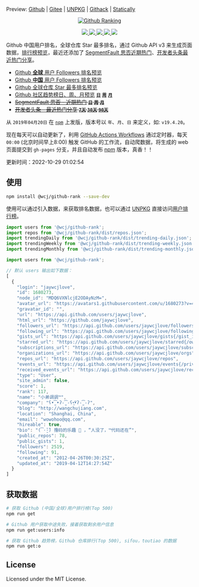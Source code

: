Preview: [Github](http://jaywcjlove.github.io/github-rank/) | [Gitee](http://jaywcjlove.gitee.io/github-rank) | [UNPKG](https://unpkg.com/@wcj/github-rank/web/index.html) | [Githack](https://raw.githack.com/jaywcjlove/github-rank/gh-pages/index.html) | [Statically](https://cdn.statically.io/gh/jaywcjlove/github-rank/gh-pages/index.html)

<p align="center">
  <a href="https://jaywcjlove.github.io/github-rank">
    <img alt="Github Ranking" src="https://user-images.githubusercontent.com/1680273/65843701-9efb9280-e365-11e9-80c7-0ed5def853de.png">
  </a>
</p>

<p align="center">
  <a href="https://github.com/jaywcjlove/github-rank">
    <img src="https://github.com/jaywcjlove/github-rank/workflows/Build%20and%20Deploy%20Github%20Rank/badge.svg">
  </a>
  <a href="https://github.com/jaywcjlove/github-rank/issues">
    <img src="https://img.shields.io/github/issues/jaywcjlove/github-rank.svg">
  </a>
  <a href="https://github.com/jaywcjlove/github-rank/network">
    <img src="https://img.shields.io/github/forks/jaywcjlove/github-rank.svg">
  </a>
  <a href="https://github.com/jaywcjlove/github-rank/stargazers">
    <img src="https://img.shields.io/github/stars/jaywcjlove/github-rank.svg">
  </a>
  <a href="https://www.npmjs.com/package/@wcj/github-rank">
    <img src="https://img.shields.io/npm/v/@wcj/github-rank.svg">
  </a>
</p>

Github 中国用户排名，全球仓库 Star 最多排名，通过 Github API v3 来生成页面数据，[排行榜预览](http://jaywcjlove.github.io/github-rank/)，最近还添加了 [SegmentFault 思否近期热门](http://jaywcjlove.github.io/github-rank/sifou-daily.html)、[开发者头条最近热门分享](http://jaywcjlove.github.io/github-rank/toutiao-7.html)。

- [Github **全球** 用户 Followers 排名预览](http://jaywcjlove.github.io/github-rank/)
- [Github **中国** 用户 Followers 排名预览](http://jaywcjlove.github.io/github-rank/users.china.html)
- [Github 全球仓库 Star 最多排名预览](http://jaywcjlove.github.io/github-rank/repos.html)
- [Github 社区趋势榜日、周、月预览](http://jaywcjlove.github.io/github-rank/trending.html) [**`日`**](http://jaywcjlove.github.io/github-rank/trending.html) [**`周`**](http://jaywcjlove.github.io/github-rank/trending-weekly.html) [**`月`**](http://jaywcjlove.github.io/github-rank/trending-monthly.html)
- ~~[SegmentFault 思否 - 近期热门](http://jaywcjlove.github.io/github-rank/sifou-daily.html) [**`日`**](http://jaywcjlove.github.io/github-rank/sifou-daily.html) [**`周`**](http://jaywcjlove.github.io/github-rank/sifou-weekly.html) [**`月`**](http://jaywcjlove.github.io/github-rank/sifou-monthly.html)~~
- ~~[开发者头条 - 最近热门分享](http://jaywcjlove.github.io/github-rank/toutiao-7.html) [**`7天`**](http://jaywcjlove.github.io/github-rank/toutiao-7.html) [**`30天`**](http://jaywcjlove.github.io/github-rank/toutiao-30.html) [**`90天`**](http://jaywcjlove.github.io/github-rank/toutiao-90.html)~~

从 `2019年04月20日` 在 [`npm`](https://www.npmjs.com/package/@wcj/github-rank) 上发版，版本号以 `年`、`月`、`日` 来定义，如: `v19.4.20`。

现在每天可以自动更新了，利用 [GitHub Actions Workflows](https://github.com/actions/starter-workflows) 通过定时器，每天 `00:00` (北京时间早上8:00) 触发 GitHub 的工作流，自动爬数据，将生成的 web 页面提交到 `gh-pages` 分支，并且自动发布 [npm](https://www.npmjs.com/package/@wcj/github-rank) 版本，真香！！

更新时间：<!--GAMFC-->2022-10-29 01:02:54<!--GAMFC-END-->

## 使用

```bash
npm install @wcj/github-rank --save-dev
```

使用可以通过引入数据，来获取排名数据，也可以通过 [UNPKG](https://unpkg.com/@wcj/github-rank/dist/users.json) 直接访问[用户排行榜](https://unpkg.com/@wcj/github-rank/web/index.html)。

```js
import users from '@wcj/github-rank';
import repos from '@wcj/github-rank/dist/repos.json';
import trendingDaily from '@wcj/github-rank/dist/trending-daily.json';
import trendingWeekly from '@wcj/github-rank/dist/trending-weekly.json';
import trendingMonthly from '@wcj/github-rank/dist/trending-monthly.json';
```

```js
import users from '@wcj/github-rank';

// 默认 users 输出如下数据：
[
  {
    "login": "jaywcjlove",
    "id": 1680273,
    "node_id": "MDQ6VXNlcjE2ODAyNzM=",
    "avatar_url": "https://avatars1.githubusercontent.com/u/1680273?v=4",
    "gravatar_id": "",
    "url": "https://api.github.com/users/jaywcjlove",
    "html_url": "https://github.com/jaywcjlove",
    "followers_url": "https://api.github.com/users/jaywcjlove/followers",
    "following_url": "https://api.github.com/users/jaywcjlove/following{/other_user}",
    "gists_url": "https://api.github.com/users/jaywcjlove/gists{/gist_id}",
    "starred_url": "https://api.github.com/users/jaywcjlove/starred{/owner}{/repo}",
    "subscriptions_url": "https://api.github.com/users/jaywcjlove/subscriptions",
    "organizations_url": "https://api.github.com/users/jaywcjlove/orgs",
    "repos_url": "https://api.github.com/users/jaywcjlove/repos",
    "events_url": "https://api.github.com/users/jaywcjlove/events{/privacy}",
    "received_events_url": "https://api.github.com/users/jaywcjlove/received_events",
    "type": "User",
    "site_admin": false,
    "score": 1,
    "rank": 117,
    "name": "小弟调调™",
    "company": "ʕ•̫͡•ʔ-̫͡-ʕ•͓͡•ʔ-̫͡-ʔ",
    "blog": "http://wangchujiang.com",
    "location": "Shanghai, China",
    "email": "wowohoo@qq.com",
    "hireable": true,
    "bio": "(͡·̮̃·̃) 撸码的乐趣 💯 ，“人没了，™代码还在”",
    "public_repos": 78,
    "public_gists": 1,
    "followers": 2519,
    "following": 91,
    "created_at": "2012-04-26T00:30:25Z",
    "updated_at": "2019-04-12T14:27:54Z"
  }
]
```

## 获取数据

```bash
# 获取 Github (中国/全球)用户排行榜(Top 500)
npm run get

# Github 用户获取中途失败，接着获取剩余用户信息
npm run get:users:info

# 获取 Github 趋势榜，Github 仓库排行(Top 500), sifou，toutiao 的数据
npm run get:o
```

## License

Licensed under the MIT License.

